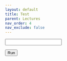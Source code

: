 ```yaml
---
layout: default
title: Test
parent: Lectures
nav_order: 4
nav_exclude: false
---
```


<script>
function Code() {
    const code = document.getElementById('code').value;
    document.getElementById("print").innerText = code;
    document.getElementById("result").innerHTML = `<py-script output="out">` + code + `</py-script>`;
}
</script>

<input id='code'/>

<button onclick="Code()">Run</button>

<div id='result'></div>

<div id="out"></div>